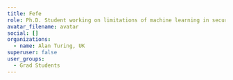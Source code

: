```yaml
---
title: Fefe
role: Ph.D. Student working on limitations of machine learning in security
avatar_filename: avatar
social: []
organizations:
  - name: Alan Turing, UK
superuser: false
user_groups:
  - Grad Students
---
```

